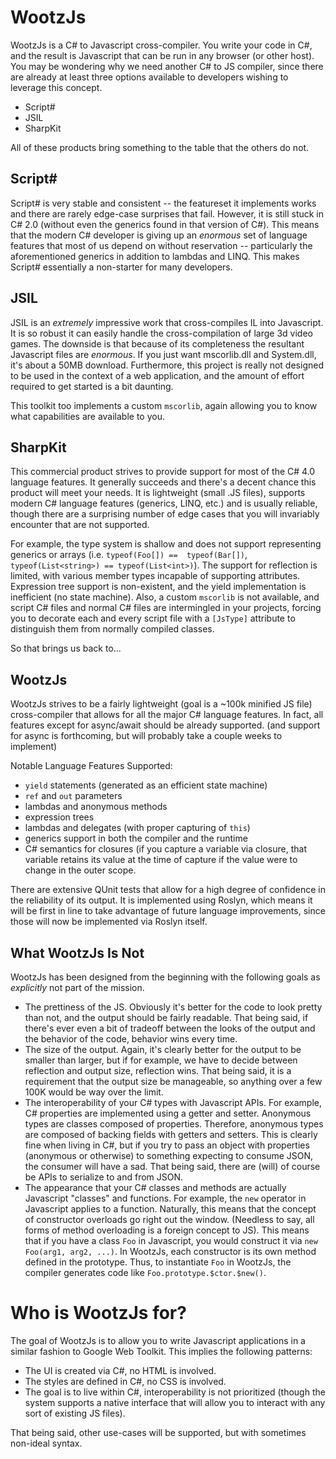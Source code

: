 WootzJs
=======

WootzJs is a C# to Javascript cross-compiler.  You write your code in C#, and the result is
Javascript that can be run in any browser (or other host).  You may be wondering why we need
another C# to JS compiler, since there are already at least three options available to 
developers wishing to leverage this concept.  

* Script#
* JSIL
* SharpKit

All of these products bring something to the table that the others do not.  

Script#
-------

Script# is very stable and consistent -- the featureset it implements works and there are rarely edge-case 
surprises that fail.  However, it is still stuck in C# 2.0 (without even the generics found in
that version of C#).  This means that the modern C# developer is giving up an *enormous* set of
language features that most of us depend on without reservation -- particularly the 
aforementioned generics in addition to lambdas and LINQ.  This makes Script# essentially a non-starter
for many developers.

JSIL
-------

JSIL is an *extremely* impressive work that cross-compiles IL into Javascript.  It is so robust it can easily
handle the cross-compilation of large 3d video games.  The downside is that because of its completeness the 
resultant Javascript files are *enormous*.  If you just want mscorlib.dll and System.dll, it's about a 50MB
download.  Furthermore, this project is really not designed to be used in the context of a web application, 
and the amount of effort required to get started is a bit daunting.

This toolkit too implements a custom `mscorlib`, again allowing you to know what capabilities are available
to you.

SharpKit
-------

This commercial product strives to provide support for most of the C# 4.0 language features.  It generally
succeeds and there's a decent chance this product will meet your needs.  It is lightweight (small .JS files),
supports modern C# language features (generics, LINQ, etc.) and is usually reliable, though there are a 
surprising number of edge cases that you will invariably encounter that are not supported.  

For example,
the type system is shallow and does not support representing generics or arrays (i.e. `typeof(Foo[]) == 
typeof(Bar[])`, `typeof(List<string>) == typeof(List<int>)`).  The support for reflection is limited,
with various member types incapable of supporting attributes.  Expression tree support is non-existent, 
and the yield implementation is inefficient (no state machine).  Also, a custom `mscorlib` is not available,
and script C# files and normal C# files are intermingled in your projects, forcing you to decorate each and
every script file with a `[JsType]` attribute to distinguish them from normally compiled classes.

So that brings us back to...

WootzJs
-------

WootzJs strives to be a fairly lightweight (goal is a ~100k minified JS file) cross-compiler that allows
for all the major C# language features.  In fact, all features except for async/await should be already
supported. (and support for async is forthcoming, but will probably take a couple weeks to implement)

Notable Language Features Supported:

* `yield` statements (generated as an efficient state machine)
* `ref` and `out` parameters
* lambdas and anonymous methods
* expression trees
* lambdas and delegates (with proper capturing of `this`)
* generics support in both the compiler and the runtime
* C# semantics for closures (if you capture a variable via closure, that variable retains its value
at the time of capture if the value were to change in the outer scope.

There are extensive QUnit tests that allow for a high degree of confidence in the reliability
of its output.  It is implemented using Roslyn, which means it will be first in line to take
advantage of future language improvements, since those will now be implemented via Roslyn itself.

What WootzJs Is Not
------

WootzJs has been designed from the beginning with the following goals as *explicitly* not part of the 
mission.

* The prettiness of the JS.  Obviously it's better for the code to look pretty than not, and the output
should be fairly readable.  That being said, if there's ever even a bit of tradeoff between the looks of the
output and the behavior of the code, behavior wins every time.
* The size of the output.  Again, it's clearly better for the output to be smaller than larger, but if for
example, we have to decide between reflection and output size, reflection wins.  That being said, it is 
a requirement that the output size be manageable, so anything over a few 100K would be way over the 
limit.
* The interoperability of your C# types with Javascript APIs.  For example, C# properties are implemented 
using a getter and setter.  Anonymous types are classes composed of properties.  Therefore, anonymous types
are composed of backing fields with getters and setters.  This is clearly fine when living in C#, but if 
you try to pass an object with properties (anonymous or otherwise) to something expecting to consume JSON,
the consumer will have a sad.  That being said, there are (will) of course be APIs to serialize to and from
JSON.
* The appearance that your C# classes and methods are actually Javascript "classes" and functions.  For 
example, the `new` operator in Javascript applies to a function.  Naturally, this means that the concept
of constructor overloads go right out the window.  (Needless to say, all forms of method overloading is a 
foreign concept to JS).  This means that if you have a class `Foo` in Javascript, you would construct it via 
`new Foo(arg1, arg2, ...)`.  In WootzJs, each constructor is its own method defined in the prototype.  Thus,
to instantiate `Foo` in WootzJs, the compiler generates code like `Foo.prototype.$ctor.$new()`.  

Who is WootzJs for?
======

The goal of WootzJs is to allow you to write Javascript applications in a similar fashion to Google Web 
Toolkit.  This implies the following patterns:

* The UI is created via C#, no HTML is involved.  
* The styles are defined in C#, no CSS is involved.
* The goal is to live within C#, interoperability is not prioritized (though the system supports a native
interface that will allow you to interact with any sort of existing JS files).

That being said, other use-cases will be supported, but with sometimes non-ideal syntax.